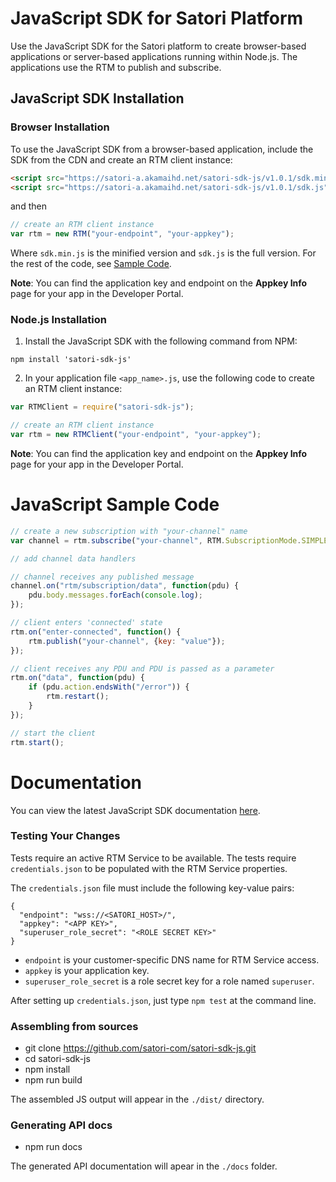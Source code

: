 JavaScript SDK for Satori Platform
==========

Use the JavaScript SDK for the Satori platform to create browser-based applications or server-based applications running within Node.js. The applications use the RTM to publish and subscribe.

## JavaScript SDK Installation

### Browser Installation

To use the JavaScript SDK from a browser-based application, include the SDK from the CDN and create an RTM client instance:

```HTML
<script src="https://satori-a.akamaihd.net/satori-sdk-js/v1.0.1/sdk.min.js"></script>
<script src="https://satori-a.akamaihd.net/satori-sdk-js/v1.0.1/sdk.js"></script>
```
and then

```JavaScript
// create an RTM client instance
var rtm = new RTM("your-endpoint", "your-appkey");
```

Where `sdk.min.js` is the minified version and `sdk.js` is the full version. For the rest of the code, see [Sample Code](#code).

**Note**: You can find the application key and endpoint on the **Appkey Info** page for your app in the Developer Portal.

### Node.js Installation

1. Install the JavaScript SDK with the following command from NPM:

```
npm install 'satori-sdk-js'
```

2. In your application file `<app_name>.js`, use the following code to create an RTM client instance:

```JavaScript
var RTMClient = require("satori-sdk-js");

// create an RTM client instance
var rtm = new RTMClient("your-endpoint", "your-appkey");
```

**Note**: You can find the application key and endpoint on the **Appkey Info** page for your app in the Developer Portal.

# JavaScript Sample Code

```JavaScript
// create a new subscription with "your-channel" name
var channel = rtm.subscribe("your-channel", RTM.SubscriptionMode.SIMPLE);

// add channel data handlers

// channel receives any published message
channel.on("rtm/subscription/data", function(pdu) {
    pdu.body.messages.forEach(console.log);
});

// client enters 'connected' state
rtm.on("enter-connected", function() {
    rtm.publish("your-channel", {key: "value"});
});

// client receives any PDU and PDU is passed as a parameter
rtm.on("data", function(pdu) {
    if (pdu.action.endsWith("/error")) {
        rtm.restart();
    }
});

// start the client
rtm.start();
```

# Documentation

You can view the latest JavaScript SDK documentation [here](./API.md).

### Testing Your Changes

Tests require an active RTM Service to be available. The tests require `credentials.json` to be populated with the RTM Service properties.

The `credentials.json` file must include the following key-value pairs:

```
{
  "endpoint": "wss://<SATORI_HOST>/",
  "appkey": "<APP KEY>",
  "superuser_role_secret": "<ROLE SECRET KEY>"
}
```

* `endpoint` is your customer-specific DNS name for RTM Service access.
* `appkey` is your application key.
* `superuser_role_secret` is a role secret key for a role named `superuser`.

After setting up `credentials.json`, just type `npm test` at the command line.

### Assembling from sources

* git clone https://github.com/satori-com/satori-sdk-js.git
* cd satori-sdk-js
* npm install
* npm run build

The assembled JS output will appear in the `./dist/` directory.

### Generating API docs

* npm run docs

The generated API documentation will apear in the `./docs` folder.
